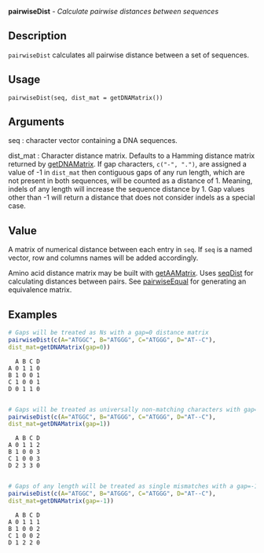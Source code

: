 **pairwiseDist** - *Calculate pairwise distances between sequences*

Description
--------------------

`pairwiseDist` calculates all pairwise distance between a set of sequences.


Usage
--------------------
```
pairwiseDist(seq, dist_mat = getDNAMatrix())
```

Arguments
-------------------

seq
:   character vector containing a DNA sequences.

dist_mat
:   Character distance matrix. Defaults to a Hamming distance 
matrix returned by [getDNAMatrix](getDNAMatrix.md). If gap 
characters, `c("-", ".")`, are assigned a value of -1 
in `dist_mat` then contiguous gaps of any run length,
which are not present in both sequences, will be counted as a 
distance of 1. Meaning, indels of any length will increase
the sequence distance by 1. Gap values other than -1 will 
return a distance that does not consider indels as a special case.




Value
-------------------

A matrix of numerical distance between each entry in `seq`. 
If `seq` is a named vector, row and columns names will be added 
accordingly.

Amino acid distance matrix may be built with [getAAMatrix](getAAMatrix.md). 
Uses [seqDist](seqDist.md) for calculating distances between pairs.
See [pairwiseEqual](pairwiseEqual.md) for generating an equivalence matrix.



Examples
-------------------

```R
# Gaps will be treated as Ns with a gap=0 distance matrix
pairwiseDist(c(A="ATGGC", B="ATGGG", C="ATGGG", D="AT--C"), 
dist_mat=getDNAMatrix(gap=0))

```


```
  A B C D
A 0 1 1 0
B 1 0 0 1
C 1 0 0 1
D 0 1 1 0

```


```R

# Gaps will be treated as universally non-matching characters with gap=1
pairwiseDist(c(A="ATGGC", B="ATGGG", C="ATGGG", D="AT--C"), 
dist_mat=getDNAMatrix(gap=1))

```


```
  A B C D
A 0 1 1 2
B 1 0 0 3
C 1 0 0 3
D 2 3 3 0

```


```R

# Gaps of any length will be treated as single mismatches with a gap=-1 distance matrix
pairwiseDist(c(A="ATGGC", B="ATGGG", C="ATGGG", D="AT--C"), 
dist_mat=getDNAMatrix(gap=-1))
```


```
  A B C D
A 0 1 1 1
B 1 0 0 2
C 1 0 0 2
D 1 2 2 0

```








